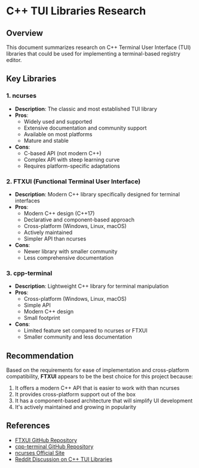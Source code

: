 # C++ TUI Libraries Research

## Overview
This document summarizes research on C++ Terminal User Interface (TUI) libraries that could be used for implementing a terminal-based registry editor.

## Key Libraries

### 1. ncurses
- **Description**: The classic and most established TUI library
- **Pros**:
  - Widely used and supported
  - Extensive documentation and community support
  - Available on most platforms
  - Mature and stable
- **Cons**:
  - C-based API (not modern C++)
  - Complex API with steep learning curve
  - Requires platform-specific adaptations

### 2. FTXUI (Functional Terminal User Interface)
- **Description**: Modern C++ library specifically designed for terminal interfaces
- **Pros**:
  - Modern C++ design (C++17)
  - Declarative and component-based approach
  - Cross-platform (Windows, Linux, macOS)
  - Actively maintained
  - Simpler API than ncurses
- **Cons**:
  - Newer library with smaller community
  - Less comprehensive documentation

### 3. cpp-terminal
- **Description**: Lightweight C++ library for terminal manipulation
- **Pros**:
  - Cross-platform (Windows, Linux, macOS)
  - Simple API
  - Modern C++ design
  - Small footprint
- **Cons**:
  - Limited feature set compared to ncurses or FTXUI
  - Smaller community and less documentation

## Recommendation
Based on the requirements for ease of implementation and cross-platform compatibility, **FTXUI** appears to be the best choice for this project because:

1. It offers a modern C++ API that is easier to work with than ncurses
2. It provides cross-platform support out of the box
3. It has a component-based architecture that will simplify UI development
4. It's actively maintained and growing in popularity

## References
- [FTXUI GitHub Repository](https://github.com/ArthurSonzogni/FTXUI)
- [cpp-terminal GitHub Repository](https://github.com/jupyter-xeus/cpp-terminal)
- [ncurses Official Site](https://invisible-island.net/ncurses/)
- [Reddit Discussion on C++ TUI Libraries](https://www.reddit.com/r/cpp/comments/ppyv53/is_there_a_defacto_standard_of_c_tui_library/)
